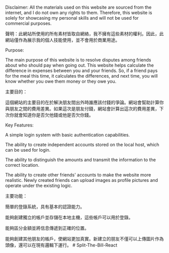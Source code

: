 Disclaimer: All the materials used on this website are sourced from the internet, and I do not own any rights to them. Therefore, this website is solely for showcasing my personal skills and will not be used for commercial purposes.

聲明：此網站所使用的所有素材皆取自網絡，我不擁有這些素材的權利。因此，此網站僅作為展示我的個人技能使用，並不會用於商業用途。

Purpose:

The main purpose of this website is to resolve disputes among friends about who should pay when going out. This website helps calculate the difference in expenses between you and your friends. So, if a friend pays for the meal this time, it calculates the differences, and next time, you will know whether you owe them money or they owe you.

主要目的：

這個網站的主要目的在於解決朋友間出外時誰應該付錢的爭論。網站會幫助計算你與朋友之間的費用差異。如果這次是朋友付錢，網站會計算出這次的費用差異，下次你就會知道你是否欠他錢或他是否欠你錢。

Key Features:

A simple login system with basic authentication capabilities.

The ability to create independent accounts stored on the local host, which can be used for login.

The ability to distinguish the amounts and transmit the information to the correct location.

The ability to create other friends' accounts to make the website more realistic. Newly created friends can upload images as profile pictures and operate under the existing logic.

主要功能：

簡單的登錄系統，具有基本的認證能力。

能夠創建獨立的帳戶並存儲在本地主機，這些帳戶可以用於登錄。

能夠區分金額並將信息傳遞到正確的位置。

能夠創建其他朋友的帳戶，使網站更加真實。新建立的朋友不僅可以上傳圖片作為頭像，還可以在現有邏輯下運行。
#   S p l i t - T h e - B i l l - R e a c t  
 